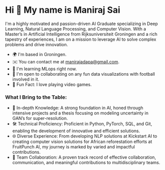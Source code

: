 Hi 👋 My name is Maniraj Sai
============================

I'm a highly motivated and passion-driven AI Graduate specializing in Deep Learning, Natural Language Processing, and Computer Vision. With a Master’s in Artificial Intelligence from Rijksuniversiteit Groningen and a rich tapestry of experiences, I am on a mission to leverage AI to solve complex problems and drive innovation.

* 🌍  I'm based in Groningen.
* ✉️  You can contact me at [manirajadapa@gmail.com](mailto:manirajadapa@gmail.com).
* 🧠  I'm learning MLops right now.
* 🤝  I'm open to collaborating on any fun data visualizations with football involved in it.
* 🚀 Fun Fact: I love playing video games.
### What I Bring to the Table:

* 🧠 In-depth Knowledge: A strong foundation in AI, honed through intensive projects and a thesis focusing on modeling uncertainty in GAN’s for super-resolution.
* 🛠️ Technical Proficiency: Proficient in Python, PyTorch, SQL, and Git, enabling the development of innovative and efficient solutions.
* 🌐 Diverse Experience: From developing NLP solutions at Kickstart AI to creating computer vision solutions for African reforestation efforts at FruitPunch AI, my journey is marked by varied and impactful contributions.
* 🤝 Team Collaboration: A proven track record of effective collaboration, communication, and meaningful contributions to multidisciplinary teams.
